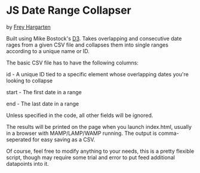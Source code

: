 # JS Date Range Collapser

by [Frey Hargarten](https://github.com/jeffhargarten)

Built using Mike Bostock's [D3](https://github.com/mbostock/d3). Takes overlapping and consecutive date rages from a given CSV file and collapses them into single ranges according to a unique name or ID.

The basic CSV file has to have the following columns:


id - A unique ID tied to a specific element whose overlapping dates you're looking to collapse

start - The first date in a range

end - The last date in a range


Unless specified in the code, all other fields will be ignored.

The results will be printed on the page when you launch index.html, usually in a browser with MAMP/LAMP/WAMP running. The output is comma-seperated for easy saving as a CSV.

Of course, feel free to modify anything to your needs, this is a pretty flexible script, though may require some trial and error to put feed additional datapoints into it.